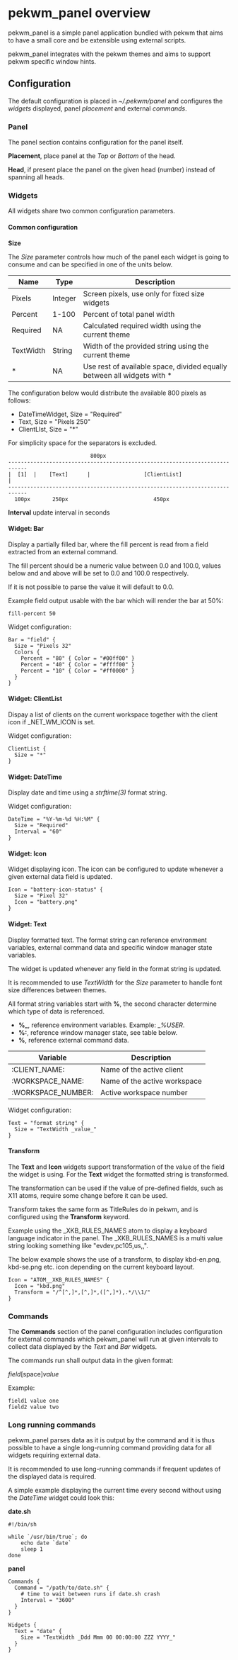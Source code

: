 # pekwm_panel overview

pekwm_panel is a simple panel application bundled with pekwm that aims
to have a small core and be extensible using external scripts.

pekwm_panel integrates with the pekwm themes and aims to support pekwm
specific window hints.

## Configuration

The default configuration is placed in _~/.pekwm/panel_ and configures
the _widgets_ displayed, panel _placement_ and external _commands_.

### Panel

The panel section contains configuration for the panel itself.

**Placement**, place panel at the _Top_ or _Bottom_ of the head.

**Head**, if present place the panel on the given head (number)
instead of spanning all heads.

### Widgets

All widgets share two common configuration parameters.

#### Common configuration

**Size**

The _Size_ parameter controls how much of the panel each widget is
going to consume and can be specified in one of the units below.

| Name      | Type    | Description                                                             |
|-----------|---------|-------------------------------------------------------------------------|
| Pixels    | Integer | Screen pixels, use only for fixed size widgets                          |
| Percent   | 1-100   | Percent of total panel width                                            |
| Required  | NA      | Calculated required width using the current theme                       |
| TextWidth | String  | Width of the provided string using the current theme                    |
| *         | NA      | Use rest of available space, divided equally between all widgets with * |

The configuration below would distribute the available
800 pixels as follows:

* DateTimeWidget, Size = "Required"
* Text, Size = "Pixels 250"
* ClientLIst, Size = "*"

For simplicity space for the separators is excluded.

```
                          800px
----------------------------------------------------------------------------
|  [1]  |    [Text]      |                 [ClientList]                    |
----------------------------------------------------------------------------
  100px       250px                           450px
```

**Interval** update interval in seconds

#### Widget: Bar

Display a partially filled bar, where the fill percent is read from
a field extracted from an external command.

The fill percent should be a numeric value between 0.0 and 100.0,
values below and and above will be set to 0.0 and 100.0 respectively.

If it is not possible to parse the value it will default to 0.0.

Example field output usable with the bar which will render the
bar at 50%:

```
fill-percent 50
```

Widget configuration:

```
Bar = "field" {
  Size = "Pixels 32"
  Colors {
    Percent = "80" { Color = "#00ff00" }
    Percent = "40" { Color = "#ffff00" }
    Percent = "10" { Color = "#ff0000" }
  }
}
```

#### Widget: ClientList

Dispay a list of clients on the current workspace together with the
client icon if _NET_WM_ICON is set.

Widget configuration:

```
ClientList {
  Size = "*"
}
```

#### Widget: DateTime

Display date and time using a _strftime(3)_ format string.

Widget configuration:

```
DateTime = "%Y-%m-%d %H:%M" {
  Size = "Required"
  Interval = "60"
}
```

#### Widget: Icon

Widget displaying icon. The icon can be configured to update whenever
a given external data field is updated.

```
Icon = "battery-icon-status" {
  Size = "Pixel 32"
  Icon = "battery.png"
}
```

#### Widget: Text

Display formatted text. The format string can reference environment
variables, external command data and specific window manager state
variables.

The widget is updated whenever any field in the format string is
updated.

It is recommended to use _TextWidth_ for the _Size_ parameter to
handle font size differences between themes.

All format string variables start with **%**, the second character
determine which type of data is referenced.

* **%_**, reference environment variables. Example: __%_USER__.
* **%:**, reference window manager state, see table below.
* **%**, reference external command data.


| Variable           | Description                  |
|--------------------|------------------------------|
| :CLIENT_NAME:      | Name of the active client    |
| :WORKSPACE_NAME:   | Name of the active workspace |
| :WORKSPACE_NUMBER: | Active workspace number      |


Widget configuration:

```
Text = "format string" {
  Size = "TextWidth _value_"
}
```

#### Transform

The **Text** and **Icon** widgets support transformation of the value
of the field the widget is using. For the **Text** widget the
formatted string is transformed.

The transformation can be used if the value of pre-defined fields,
such as X11 atoms, require some change before it can be used.

Transform takes the same form as TitleRules do in pekwm, and is
configured using the **Transform** keyword.

Example using the _XKB_RULES_NAMES atom to display a keyboard language
indicator in the panel. The _XKB_RULES_NAMES is a multi value string
looking something like "evdev,pc105,us,,".

The below example shows the use of a transform, to display kbd-en.png,
kbd-se.png etc. icon depending on the current keyboard layout.

```
Icon = "ATOM__XKB_RULES_NAMES" {
  Icon = "kbd.png"
  Transform = "/^[^,]*,[^,]*,([^,]*),.*/\\1/"
}
```

### Commands

The **Commands** section of the panel configuration includes
configuration for external commands which pekwm_panel will run at
given intervals to collect data displayed by the _Text_ and _Bar_
widgets.

The commands run shall output data in the given format:

_field_[space]_value_

Example:

```
field1 value one
field2 value two
```
### Long running commands

pekwm_panel parses data as it is output by the command and it is thus
possible to have a single long-running command providing data for all
widgets requiring external data.

It is recommended to use long-running commands if frequent updates of
the displayed data is required.

A simple example displaying the current time every second without
using the _DateTime_ widget could look this:

**date.sh**

```
#!/bin/sh

while `/usr/bin/true`; do
    echo date `date`
    sleep 1
done
```

**panel**

```
Commands {
  Command = "/path/to/date.sh" {
    # time to wait between runs if date.sh crash
    Interval = "3600"
  }
}

Widgets {
  Text = "date" {
    Size = "TextWidth _Ddd Mmm 00 00:00:00 ZZZ YYYY_"
  }
}
```

